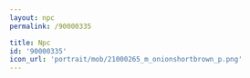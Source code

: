 ```yaml
---
layout: npc
permalink: /90000335

title: Npc
id: '90000335'
icon_url: 'portrait/mob/21000265_m_onionshortbrown_p.png'
---
```

